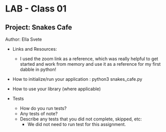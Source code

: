 # LAB - Class 01

## Project: Snakes Cafe

Author: Ella Svete

- Links and Resources:
  - I used the zoom link as a reference, which was really helpful to get started and work from memory and use it as a reference for my first dabble in python!

- How to initialize/run your application : python3 snakes_cafe.py

- How to use your library (where applicable)

- Tests
  - How do you run tests?
  - Any tests of note?
  - Describe any tests that you did not complete, skipped, etc:
    - We did not need to run test for this assignment.
